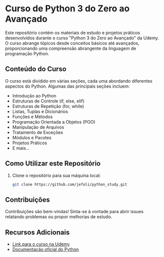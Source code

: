 # Curso de Python 3 do Zero ao Avançado

Este repositório contém os materiais de estudo e projetos práticos desenvolvidos durante o curso "Python 3 do Zero ao Avançado" da Udemy. O curso abrange tópicos desde conceitos básicos até avançados, proporcionando uma compreensão abrangente da linguagem de programação Python.

## Conteúdo do Curso

O curso está dividido em várias seções, cada uma abordando diferentes aspectos do Python. Algumas das principais seções incluem:

- Introdução ao Python
- Estruturas de Controle (if, else, elif)
- Estruturas de Repetição (for, while)
- Listas, Tuplas e Dicionários
- Funções e Métodos
- Programação Orientada a Objetos (POO)
- Manipulação de Arquivos
- Tratamento de Exceções
- Módulos e Pacotes
- Projetos Práticos
- E mais...

## Como Utilizar este Repositório

1. Clone o repositório para sua máquina local:
   ```bash
   git clone https://github.com/jefoli/python_study.git


## Contribuições
Contribuições são bem-vindas! Sinta-se à vontade para abrir issues relatando problemas ou propor melhorias de estudo.

## Recursos Adicionais

- [Link para o curso na Udemy](https://www.udemy.com/course/python-3-do-zero-ao-avancado/)
- [Documentação oficial do Python](https://www.python.org/doc/)
